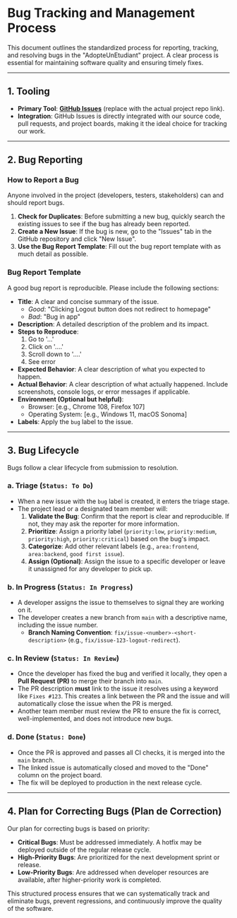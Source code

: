 # Bug Tracking and Management Process

This document outlines the standardized process for reporting, tracking, and resolving bugs in the "AdopteUnEtudiant" project. A clear process is essential for maintaining software quality and ensuring timely fixes.

---

## 1. Tooling

*   **Primary Tool**: **[GitHub Issues](https://github.com/user/repo/issues)** (replace with the actual project repo link).
*   **Integration**: GitHub Issues is directly integrated with our source code, pull requests, and project boards, making it the ideal choice for tracking our work.

---

## 2. Bug Reporting

### How to Report a Bug

Anyone involved in the project (developers, testers, stakeholders) can and should report bugs.

1.  **Check for Duplicates**: Before submitting a new bug, quickly search the existing issues to see if the bug has already been reported.
2.  **Create a New Issue**: If the bug is new, go to the "Issues" tab in the GitHub repository and click "New Issue".
3.  **Use the Bug Report Template**: Fill out the bug report template with as much detail as possible.

### Bug Report Template

A good bug report is reproducible. Please include the following sections:

*   **Title**: A clear and concise summary of the issue.
    *   *Good*: "Clicking Logout button does not redirect to homepage"
    *   *Bad*: "Bug in app"
*   **Description**: A detailed description of the problem and its impact.
*   **Steps to Reproduce**:
    1.  Go to '...'
    2.  Click on '....'
    3.  Scroll down to '....'
    4.  See error
*   **Expected Behavior**: A clear description of what you expected to happen.
*   **Actual Behavior**: A clear description of what actually happened. Include screenshots, console logs, or error messages if applicable.
*   **Environment (Optional but helpful)**:
    *   Browser: [e.g., Chrome 108, Firefox 107]
    *   Operating System: [e.g., Windows 11, macOS Sonoma]
*   **Labels**: Apply the `bug` label to the issue.

---

## 3. Bug Lifecycle

Bugs follow a clear lifecycle from submission to resolution.

### a. Triage (`Status: To Do`)

*   When a new issue with the `bug` label is created, it enters the triage stage.
*   The project lead or a designated team member will:
    1.  **Validate the Bug**: Confirm that the report is clear and reproducible. If not, they may ask the reporter for more information.
    2.  **Prioritize**: Assign a priority label (`priority:low`, `priority:medium`, `priority:high`, `priority:critical`) based on the bug's impact.
    3.  **Categorize**: Add other relevant labels (e.g., `area:frontend`, `area:backend`, `good first issue`).
    4.  **Assign (Optional)**: Assign the issue to a specific developer or leave it unassigned for any developer to pick up.

### b. In Progress (`Status: In Progress`)

*   A developer assigns the issue to themselves to signal they are working on it.
*   The developer creates a new branch from `main` with a descriptive name, including the issue number.
    *   **Branch Naming Convention**: `fix/issue-<number>-<short-description>` (e.g., `fix/issue-123-logout-redirect`).

### c. In Review (`Status: In Review`)

*   Once the developer has fixed the bug and verified it locally, they open a **Pull Request (PR)** to merge their branch into `main`.
*   The PR description **must** link to the issue it resolves using a keyword like `Fixes #123`. This creates a link between the PR and the issue and will automatically close the issue when the PR is merged.
*   Another team member must review the PR to ensure the fix is correct, well-implemented, and does not introduce new bugs.

### d. Done (`Status: Done`)

*   Once the PR is approved and passes all CI checks, it is merged into the `main` branch.
*   The linked issue is automatically closed and moved to the "Done" column on the project board.
*   The fix will be deployed to production in the next release cycle.

---

## 4. Plan for Correcting Bugs (Plan de Correction)

Our plan for correcting bugs is based on priority:

-   **Critical Bugs**: Must be addressed immediately. A hotfix may be deployed outside of the regular release cycle.
-   **High-Priority Bugs**: Are prioritized for the next development sprint or release.
-   **Low-Priority Bugs**: Are addressed when developer resources are available, after higher-priority work is completed.

This structured process ensures that we can systematically track and eliminate bugs, prevent regressions, and continuously improve the quality of the software. 